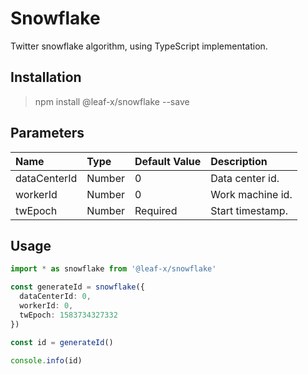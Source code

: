 # Snowflake

Twitter snowflake algorithm, using TypeScript implementation.

## Installation

> npm install @leaf-x/snowflake --save

## Parameters

| Name         | Type   | Default Value | Description      |
| :----------- | :----- | :------------ | :--------------- |
| dataCenterId | Number | 0             | Data center id.  |
| workerId    | Number | 0             | Work machine id. |
| twEpoch      | Number | Required      | Start timestamp. |

## Usage

```typescript
import * as snowflake from '@leaf-x/snowflake'

const generateId = snowflake({
  dataCenterId: 0,
  workerId: 0,
  twEpoch: 1583734327332
})

const id = generateId()

console.info(id)
```
